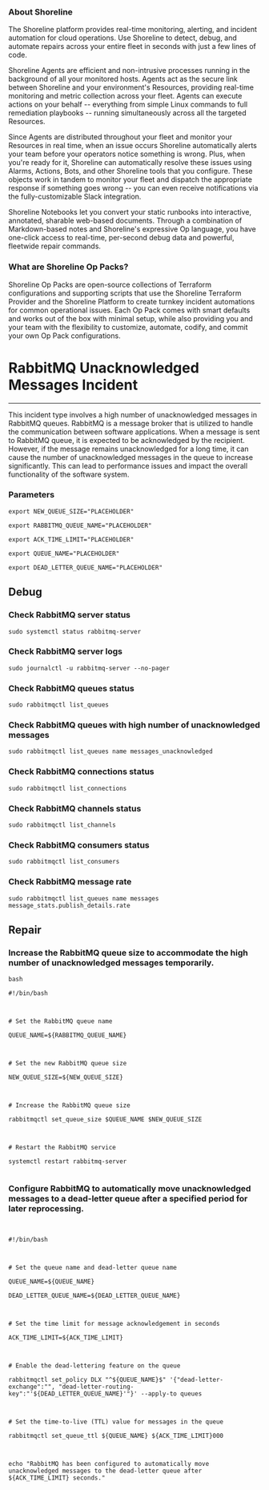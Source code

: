 
### About Shoreline
The Shoreline platform provides real-time monitoring, alerting, and incident automation for cloud operations. Use Shoreline to detect, debug, and automate repairs across your entire fleet in seconds with just a few lines of code.

Shoreline Agents are efficient and non-intrusive processes running in the background of all your monitored hosts. Agents act as the secure link between Shoreline and your environment's Resources, providing real-time monitoring and metric collection across your fleet. Agents can execute actions on your behalf -- everything from simple Linux commands to full remediation playbooks -- running simultaneously across all the targeted Resources.

Since Agents are distributed throughout your fleet and monitor your Resources in real time, when an issue occurs Shoreline automatically alerts your team before your operators notice something is wrong. Plus, when you're ready for it, Shoreline can automatically resolve these issues using Alarms, Actions, Bots, and other Shoreline tools that you configure. These objects work in tandem to monitor your fleet and dispatch the appropriate response if something goes wrong -- you can even receive notifications via the fully-customizable Slack integration.

Shoreline Notebooks let you convert your static runbooks into interactive, annotated, sharable web-based documents. Through a combination of Markdown-based notes and Shoreline's expressive Op language, you have one-click access to real-time, per-second debug data and powerful, fleetwide repair commands.

### What are Shoreline Op Packs?
Shoreline Op Packs are open-source collections of Terraform configurations and supporting scripts that use the Shoreline Terraform Provider and the Shoreline Platform to create turnkey incident automations for common operational issues. Each Op Pack comes with smart defaults and works out of the box with minimal setup, while also providing you and your team with the flexibility to customize, automate, codify, and commit your own Op Pack configurations.

# RabbitMQ Unacknowledged Messages Incident
---

This incident type involves a high number of unacknowledged messages in RabbitMQ queues. RabbitMQ is a message broker that is utilized to handle the communication between software applications. When a message is sent to RabbitMQ queue, it is expected to be acknowledged by the recipient. However, if the message remains unacknowledged for a long time, it can cause the number of unacknowledged messages in the queue to increase significantly. This can lead to performance issues and impact the overall functionality of the software system.

### Parameters
```shell
export NEW_QUEUE_SIZE="PLACEHOLDER"

export RABBITMQ_QUEUE_NAME="PLACEHOLDER"

export ACK_TIME_LIMIT="PLACEHOLDER"

export QUEUE_NAME="PLACEHOLDER"

export DEAD_LETTER_QUEUE_NAME="PLACEHOLDER"
```

## Debug

### Check RabbitMQ server status
```shell
sudo systemctl status rabbitmq-server
```

### Check RabbitMQ server logs
```shell
sudo journalctl -u rabbitmq-server --no-pager
```

### Check RabbitMQ queues status
```shell
sudo rabbitmqctl list_queues
```

### Check RabbitMQ queues with high number of unacknowledged messages
```shell
sudo rabbitmqctl list_queues name messages_unacknowledged
```

### Check RabbitMQ connections status
```shell
sudo rabbitmqctl list_connections
```

### Check RabbitMQ channels status
```shell
sudo rabbitmqctl list_channels
```

### Check RabbitMQ consumers status
```shell
sudo rabbitmqctl list_consumers
```

### Check RabbitMQ message rate
```shell
sudo rabbitmqctl list_queues name messages message_stats.publish_details.rate
```

## Repair

### Increase the RabbitMQ queue size to accommodate the high number of unacknowledged messages temporarily.
```shell
bash

#!/bin/bash



# Set the RabbitMQ queue name

QUEUE_NAME=${RABBITMQ_QUEUE_NAME}



# Set the new RabbitMQ queue size

NEW_QUEUE_SIZE=${NEW_QUEUE_SIZE}



# Increase the RabbitMQ queue size

rabbitmqctl set_queue_size $QUEUE_NAME $NEW_QUEUE_SIZE



# Restart the RabbitMQ service

systemctl restart rabbitmq-server


```

### Configure RabbitMQ to automatically move unacknowledged messages to a dead-letter queue after a specified period for later reprocessing.
```shell


#!/bin/bash



# Set the queue name and dead-letter queue name

QUEUE_NAME=${QUEUE_NAME}

DEAD_LETTER_QUEUE_NAME=${DEAD_LETTER_QUEUE_NAME}



# Set the time limit for message acknowledgement in seconds

ACK_TIME_LIMIT=${ACK_TIME_LIMIT}



# Enable the dead-lettering feature on the queue

rabbitmqctl set_policy DLX "^${QUEUE_NAME}$" '{"dead-letter-exchange":"", "dead-letter-routing-key":"'${DEAD_LETTER_QUEUE_NAME}'"}' --apply-to queues



# Set the time-to-live (TTL) value for messages in the queue

rabbitmqctl set_queue_ttl ${QUEUE_NAME} ${ACK_TIME_LIMIT}000



echo "RabbitMQ has been configured to automatically move unacknowledged messages to the dead-letter queue after ${ACK_TIME_LIMIT} seconds."


```